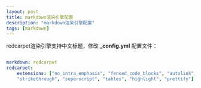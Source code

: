 ```yaml
---
layout: post
title: markdown渲染引擎配置
description: "markdown渲染引擎配置"
tags: [markdown]
---
```

redcarpet渲染引擎支持中文标题，修改 **_config.yml** 配置文件：  

```yaml

markdown: redcarpet
redcarpet:
    extensions: ["no_intra_emphasis", "fenced_code_blocks", "autolink",
    "strikethrough", "superscript", "tables", "highlight", "prettify"]
    
```